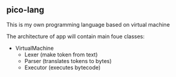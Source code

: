 ## pico-lang

This is my own programming language based on virtual machine

The architecture of app will contain main foue classes:

* VirtualMachine
   * Lexer (make token from text)
   * Parser (translates tokens to bytes)
   * Executor (executes bytecode)
